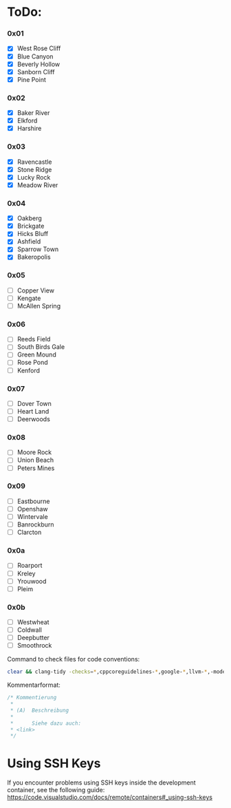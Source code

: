 # ToDo:
### 0x01
- [x] West Rose Cliff
- [x] Blue Canyon
- [x] Beverly Hollow
- [x] Sanborn Cliff
- [x] Pine Point

### 0x02
- [x] Baker River
- [x] Elkford
- [x] Harshire

### 0x03
- [x] Ravencastle
- [x] Stone Ridge
- [x] Lucky Rock
- [x] Meadow River
 
### 0x04
- [x] Oakberg
- [x] Brickgate
- [x] Hicks Bluff
- [x] Ashfield
- [x] Sparrow Town
- [x] Bakeropolis
 
### 0x05
- [ ] Copper View
- [ ] Kengate
- [ ] McAllen Spring
 
### 0x06
- [ ] Reeds Field
- [ ] South Birds Gale
- [ ] Green Mound
- [ ] Rose Pond
- [ ] Kenford
 
### 0x07
- [ ] Dover Town
- [ ] Heart Land
- [ ] Deerwoods

### 0x08
- [ ] Moore Rock
- [ ] Union Beach
- [ ] Peters Mines
 
### 0x09
- [ ] Eastbourne
- [ ] Openshaw
- [ ] Wintervale
- [ ] Banrockburn
- [ ] Clarcton
 
### 0x0a
- [ ] Roarport
- [ ] Kreley
- [ ] Yrouwood
- [ ] Pleim
 
### 0x0b
- [ ] Westwheat
- [ ] Coldwall
- [ ] Deepbutter
- [ ] Smoothrock
 
Command to check files for code conventions:
```bash
clear && clang-tidy -checks=*,cppcoreguidelines-*,google-*,llvm-*,-modernize-use-trailing-return-type,-llvmlibc-callee-namespace,-llvmlibc-implementation-in-namespace,-llvmlibc-restrict-system-libc-headers,-fuchsia-overloaded-operator,-*magic-numbers,-altera-unroll-loops,-fuchsia-default-arguments-calls -header-filter=".*" <filename>
``` 

Kommentarformat:
```c++
/* Kommentierung
 *
 * (A)  Beschreibung
 *
 *      Siehe dazu auch:
 * <link>
 */
``` 

# Using SSH Keys
If you encounter problems using SSH keys inside the development container, see the following guide:
https://code.visualstudio.com/docs/remote/containers#_using-ssh-keys